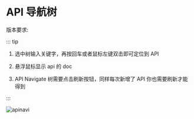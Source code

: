 ---
---

# API 导航树

版本要求: <Badge text="2.0.7"/>

::: tip

1. 选中树输入关键字，再按回车或者鼠标左键双击即可定位到 API

2. 悬浮鼠标显示 api 的 doc

3. API Navigate 树需要点击刷新按钮，同样每次新增了 API 你也需要刷新才能得到

:::

![apinavi](/img/apinav.gif)
